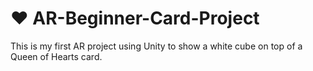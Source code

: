 # ❤️ AR-Beginner-Card-Project
This is my first AR project using Unity to show a white cube on top of a Queen of Hearts card.
